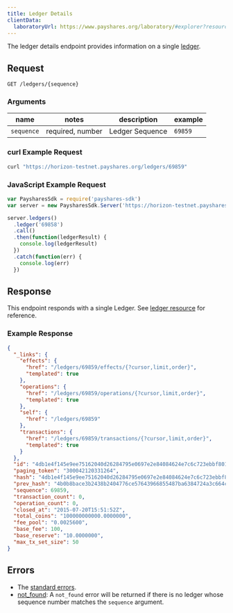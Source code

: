 ```yaml
---
title: Ledger Details
clientData:
  laboratoryUrl: https://www.payshares.org/laboratory/#explorer?resource=ledgers&endpoint=single
---
```


The ledger details endpoint provides information on a single [ledger](../resources/ledger.md).

## Request

```
GET /ledgers/{sequence}
```

### Arguments

|  name  |  notes  | description | example |
| ------ | ------- | ----------- | ------- |
| `sequence` | required, number | Ledger Sequence | `69859` |

### curl Example Request

```sh
curl "https://horizon-testnet.payshares.org/ledgers/69859"
```

### JavaScript Example Request

```js
var PaysharesSdk = require('payshares-sdk')
var server = new PaysharesSdk.Server('https://horizon-testnet.payshares.org');

server.ledgers()
  .ledger('69858')
  .call()
  .then(function(ledgerResult) {
    console.log(ledgerResult)
  })
  .catch(function(err) {
    console.log(err)
  })

```
## Response

This endpoint responds with a single Ledger.  See [ledger resource](../resources/ledger.md) for reference.

### Example Response

```json
{
  "_links": {
    "effects": {
      "href": "/ledgers/69859/effects/{?cursor,limit,order}",
      "templated": true
    },
    "operations": {
      "href": "/ledgers/69859/operations/{?cursor,limit,order}",
      "templated": true
    },
    "self": {
      "href": "/ledgers/69859"
    },
    "transactions": {
      "href": "/ledgers/69859/transactions/{?cursor,limit,order}",
      "templated": true
    }
  },
  "id": "4db1e4f145e9ee75162040d26284795e0697e2e84084624e7c6c723ebbf80118",
  "paging_token": "300042120331264",
  "hash": "4db1e4f145e9ee75162040d26284795e0697e2e84084624e7c6c723ebbf80118",
  "prev_hash": "4b0b8bace3b2438b2404776ce57643966855487ba6384724a3c664c7aa4cd9e4",
  "sequence": 69859,
  "transaction_count": 0,
  "operation_count": 0,
  "closed_at": "2015-07-20T15:51:52Z",
  "total_coins": "100000000000.0000000",
  "fee_pool": "0.0025600",
  "base_fee": 100,
  "base_reserve": "10.0000000",
  "max_tx_set_size": 50
}
```

## Errors

- The [standard errors](../errors.md#Standard-Errors).
- [not_found](../errors/not-found.md): A `not_found` error will be returned if there is no ledger whose sequence number matches the `sequence` argument.
